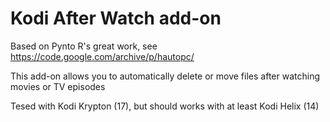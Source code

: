 # Kodi After Watch add-on
Based on Pynto R's great work, see https://code.google.com/archive/p/hautopc/ 

This add-on allows you to automatically delete or move files after watching movies or TV episodes

Tesed with Kodi Krypton (17), but should works with at least Kodi Helix (14)
